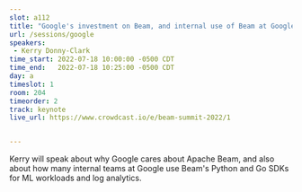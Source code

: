 ```yaml
---
slot: a112
title: "Google's investment on Beam, and internal use of Beam at Google"
url: /sessions/google
speakers:
 - Kerry Donny-Clark
time_start: 2022-07-18 10:00:00 -0500 CDT
time_end:   2022-07-18 10:25:00 -0500 CDT
day: a
timeslot: 1
room: 204
timeorder: 2
track: keynote
live_url: https://www.crowdcast.io/e/beam-summit-2022/1


---
```


Kerry will speak about why Google cares about Apache Beam, and also about how many internal teams at Google use Beam's Python and Go SDKs for ML workloads and log analytics.
